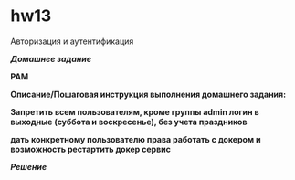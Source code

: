 # hw13
Авторизация и аутентификация

***Домашнее задание***

**PAM**

**Описание/Пошаговая инструкция выполнения домашнего задания:**

**Запретить всем пользователям, кроме группы admin логин в выходные (суббота и воскресенье), без учета праздников**

**дать конкретному пользователю права работать с докером и возможность рестартить докер сервис**

***Решение***
